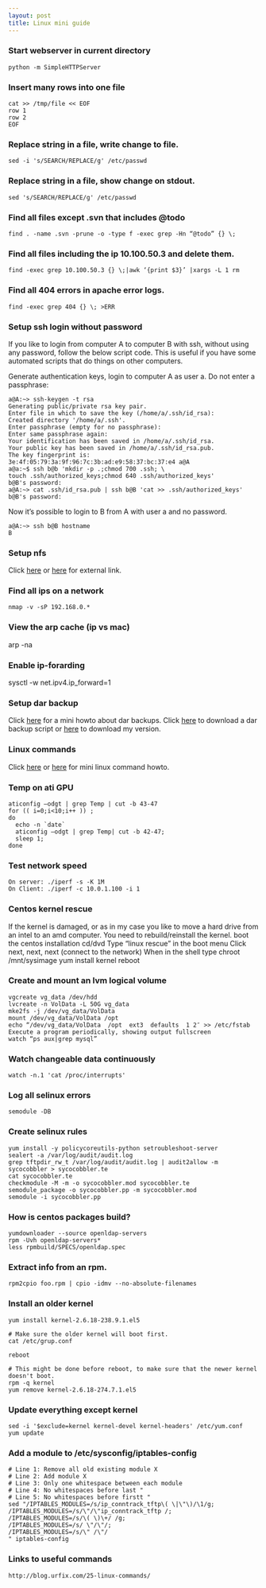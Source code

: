 ```yaml
---
layout: post
title: Linux mini guide
---
```


### Start webserver in current directory

    python -m SimpleHTTPServer

### Insert many rows into one file

    cat >> /tmp/file << EOF
    row 1
    row 2
    EOF

### Replace string in a file, write change to file.

    sed -i 's/SEARCH/REPLACE/g' /etc/passwd

### Replace string in a file, show change on stdout.

    sed 's/SEARCH/REPLACE/g' /etc/passwd

### Find all files except .svn that includes @todo

    find . -name .svn -prune -o -type f -exec grep -Hn “@todo” {} \;

### Find all files including the ip 10.100.50.3 and delete them.

    find -exec grep 10.100.50.3 {} \;|awk ‘{print $3}’ |xargs -L 1 rm

### Find all 404 errors in apache error logs.

    find -exec grep 404 {} \; >ERR        

### Setup ssh login without password

If you like to login from computer A to computer B with ssh, without
using any password, follow the below script code. This is useful if you
have some automated scripts that do things on other computers.

Generate authentication keys, login to computer A as user a. Do not
enter a passphrase:

    a@A:~> ssh-keygen -t rsa
    Generating public/private rsa key pair.
    Enter file in which to save the key (/home/a/.ssh/id_rsa):
    Created directory '/home/a/.ssh'.
    Enter passphrase (empty for no passphrase):
    Enter same passphrase again:
    Your identification has been saved in /home/a/.ssh/id_rsa.
    Your public key has been saved in /home/a/.ssh/id_rsa.pub.
    The key fingerprint is:
    3e:4f:05:79:3a:9f:96:7c:3b:ad:e9:58:37:bc:37:e4 a@A
    a@a:~$ ssh b@b 'mkdir -p .;chmod 700 .ssh; \
    touch .ssh/authorized_keys;chmod 640 .ssh/authorized_keys'
    b@B's password:
    a@A:~> cat .ssh/id_rsa.pub | ssh b@B 'cat >> .ssh/authorized_keys'
    b@B's password:

Now it’s possible to login to B from A with user a and no password.

    a@A:~> ssh b@B hostname
    B

### Setup nfs

Click [here](https://help.ubuntu.com/community/SettingUpNFSHowTo)
or [here](http://www.ubuntugeek.com/nfs-server-and-client-configuration-in-ubuntu.html)
for external link.

### Find all ips on a network
    nmap -v -sP 192.168.0.*

### View the arp cache (ip vs mac)
arp -na

### Enable ip-forarding
sysctl -w net.ipv4.ip_forward=1

### Setup dar backup

Click [here](http://dar.linux.free.fr/doc/mini-howto/index.html) for a
mini howto about dar backups.
Click [here](http://gradha.sdf-eu.org/dar_scripts/dar_backups.sh) to
download a dar backup script
or [here](https://github.com/arlukin/home/blob/master/bin/dar_backups.sh)
to download my version.

### Linux commands

Click [here](http://www.pixelbeat.org/cmdline.html) or
[here](http://ss64.com/bash/) for mini linux command howto.

### Temp on ati GPU

    aticonfig –odgt | grep Temp | cut -b 43-47
    for (( i=0;i<10;i++ )) ;
    do
      echo -n `date`
      aticonfig –odgt | grep Temp| cut -b 42-47;
      sleep 1;
    done

### Test network speed

    On server: ./iperf -s -K 1M
    On Client: ./iperf -c 10.0.1.100 -i 1

### Centos kernel rescue

If the kernel is damaged, or as in my case you like to move a hard drive
from an intel to an amd computer. You need to rebuild/reinstall the kernel.
    boot the centos installation cd/dvd
    Type “linux rescue” in the boot menu
    Click next, next, next (connect to the network)
    When in the shell type
    chroot /mnt/sysimage
    yum install kernel
    reboot

### Create and mount an lvm logical volume

    vgcreate vg_data /dev/hdd
    lvcreate -n VolData -L 50G vg_data
    mke2fs -j /dev/vg_data/VolData
    mount /dev/vg_data/VolData /opt
    echo “/dev/vg_data/VolData  /opt  ext3  defaults  1 2″ >> /etc/fstab
    Execute a program periodically, showing output fullscreen
    watch “ps aux|grep mysql”

### Watch changeable data continuously

    watch -n.1 'cat /proc/interrupts'

### Log all selinux errors

    semodule -DB

### Create selinux rules    

    yum install -y policycoreutils-python setroubleshoot-server
    sealert -a /var/log/audit/audit.log
    grep tftpdir_rw_t /var/log/audit/audit.log | audit2allow -m sycocobbler > sycocobbler.te 
    cat sycocobbler.te
    checkmodule -M -m -o sycocobbler.mod sycocobbler.te
    semodule_package -o sycocobbler.pp -m sycocobbler.mod
    semodule -i sycocobbler.pp

### How is centos packages build?

    yumdownloader --source openldap-servers
    rpm -Uvh openldap-servers*
    less rpmbuild/SPECS/openldap.spec
    
### Extract info from an rpm.

    rpm2cpio foo.rpm | cpio -idmv --no-absolute-filenames
    
### Install an older kernel

    yum install kernel-2.6.18-238.9.1.el5
    
    # Make sure the older kernel will boot first.
    cat /etc/grup.conf
    
    reboot
    
    # This might be done before reboot, to make sure that the newer kernel doesn't boot.
    rpm -q kernel
    yum remove kernel-2.6.18-274.7.1.el5
    
### Update everything except kernel

    sed -i '$exclude=kernel kernel-devel kernel-headers' /etc/yum.conf 
    yum update
    
### Add a module to /etc/sysconfig/iptables-config

    # Line 1: Remove all old existing module X
    # Line 2: Add module X
    # Line 3: Only one whitespace between each module
    # Line 4: No whitespaces before last "
    # Line 5: No whitespaces before firstt "
    sed "/IPTABLES_MODULES=/s/ip_conntrack_tftp\( \|\"\)/\1/g;
    /IPTABLES_MODULES=/s/\"/\"ip_conntrack_tftp /;
    /IPTABLES_MODULES=/s/\( \)\+/ /g;
    /IPTABLES_MODULES=/s/ \"/\"/;
    /IPTABLES_MODULES=/s/\" /\"/
    " iptables-config 

### Links to useful commands

    http://blog.urfix.com/25-linux-commands/